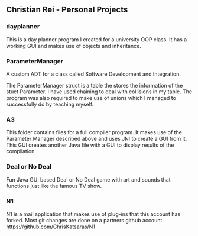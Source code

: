 ## Christian Rei - Personal Projects

### dayplanner
This is a day planner program I created for a university OOP class. It has a working GUI and makes use of objects and inheritance.

### ParameterManager
A custom ADT for a class called Software Development and Integration. 

The ParameterManager struct is a table the stores the information of the stuct Parameter. I have used chaining to deal with collisions in my table. The program was also required to make use of unions which I managed to successfully do by teaching myself.

### A3
This folder contains files for a full compiler program. It makes use of the Parameter Manager described above and uses JNI to create a GUI from it. This GUI creates another Java file with a GUI to display results of the compilation.

### Deal or No Deal
Fun Java GUI based Deal or No Deal game with art and sounds that functions just like the famous TV show.

### N1 
N1 is a mail application that makes use of plug-ins that this account has forked. Most git changes are done on a partners github account. 
https://github.com/ChrisKatsaras/N1


